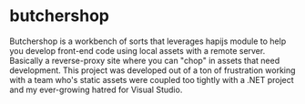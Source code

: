 butchershop
===========

Butchershop is a workbench of sorts that leverages hapijs module to help you develop front-end code 
using local assets with a remote server.  Basically a reverse-proxy site where you can "chop" in 
assets that need development.  This project was developed out of a ton of frustration working with a 
team who's static assets were coupled too tightly with a .NET project and my ever-growing hatred for 
Visual Studio.